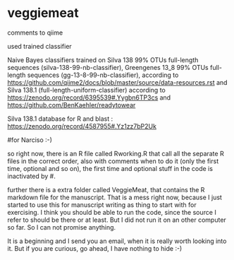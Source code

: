 # veggiemeat



comments to qiime

used trained classifier 

Naive Bayes classifiers trained on Silva 138 99% OTUs full-length sequences (silva-138-99-nb-classifier), 
Greengenes 13_8 99% OTUs full-length sequences (gg-13-8-99-nb-classifier), according to https://github.com/qiime2/docs/blob/master/source/data-resources.rst
and Silva 138.1 (full-length-uniform-classifier) according to https://zenodo.org/record/6395539#.Yygbn6TP3cs and https://github.com/BenKaehler/readytowear

Silva 138.1 database for R and blast : https://zenodo.org/record/4587955#.Yz1zz7bP2Uk


#for Narciso :-)

so right now, there is an R file called Rworking.R that call all the separate R files in the correct order, also with comments when to do it (only the first time, optional and so on), the first time and optional stuff in the code is inactivated by #.

further there is a extra folder called VeggieMeat, that contains the R markdown file for the manuscript. That is a mess right now, because I just started to use this for manuscript writing as thing to start with for exercising.
I think you should be able to run the code, since the source I refer to should be there or at least. But I did not run it on an other computer so far. So I can not promise anything.

It is a beginning and I send you an email, when it is really worth looking into it. But if you are curious, go ahead, I have nothing to hide :-)
